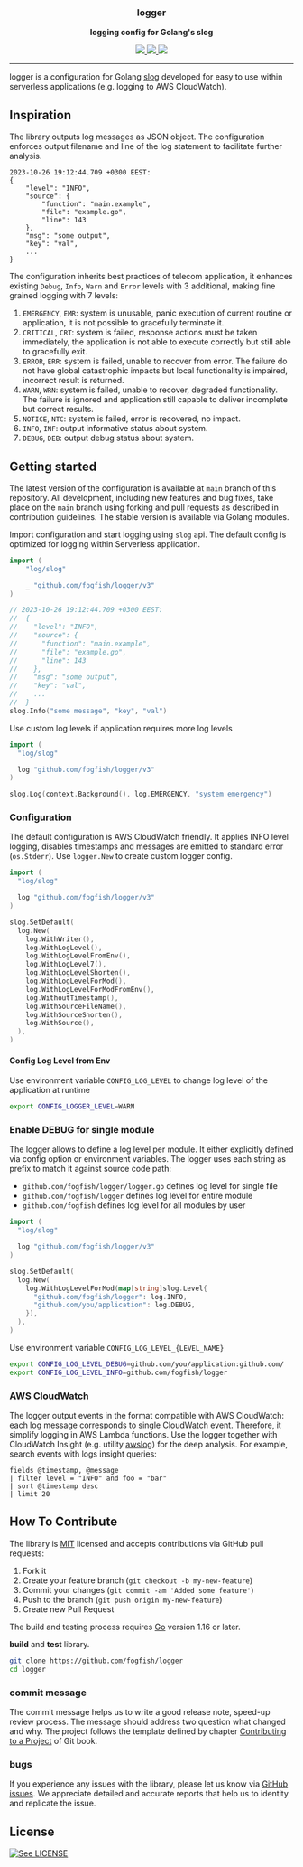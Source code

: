 <p align="center">
  <h3 align="center">logger</h3>
  <p align="center"><strong>logging config for Golang's slog</strong></p>

  <p align="center">
    <!-- Documentation -->
    <a href="http://godoc.org/github.com/fogfish/logger">
      <img src="https://godoc.org/github.com/fogfish/logger?status.svg" />
    </a>
    <!-- Build Status  -->
    <a href="https://github.com/fogfish/logger/actions/">
      <img src="https://github.com/fogfish/logger/workflows/test/badge.svg" />
    </a>
    <!-- GitHub -->
    <a href="http://github.com/fogfish/logger">
      <img src="https://img.shields.io/github/last-commit/fogfish/logger.svg" />
    </a>
  </p>
</p>

---

logger is a configuration for Golang [slog](https://pkg.go.dev/log/slog) developed for easy to use within serverless applications (e.g. logging to AWS CloudWatch).


## Inspiration

The library outputs log messages as JSON object. The configuration enforces output filename and line of the log statement to facilitate further analysis.

```
2023-10-26 19:12:44.709 +0300 EEST:
{
    "level": "INFO",
    "source": {
        "function": "main.example",
        "file": "example.go",
        "line": 143
    },
    "msg": "some output",
    "key": "val",
    ...
}
```

The configuration inherits best practices of telecom application, it enhances existing `Debug`, `Info`, `Warn` and `Error` levels with 3 additional, making fine grained logging with 7 levels:

1. `EMERGENCY`, `EMR`: system is unusable, panic execution of current routine or application, it is not possible to gracefully terminate it.
2. `CRITICAL`, `CRT`: system is failed, response actions must be taken immediately, the application is not able to execute correctly but still able to gracefully exit.
3. `ERROR`, `ERR`: system is failed, unable to recover from error. The failure do not have global catastrophic impacts but local functionality is impaired, incorrect result is returned.
4. `WARN`, `WRN`: system is failed, unable to recover, degraded functionality. The failure is ignored and application still capable to deliver incomplete but correct results.
5. `NOTICE`, `NTC`: system is failed, error is recovered, no impact.
6. `INFO`, `INF`: output informative status about system.
7. `DEBUG`, `DEB`: output debug status about system.


## Getting started

The latest version of the configuration is available at `main` branch of this repository. All development, including new features and bug fixes, take place on the `main` branch using forking and pull requests as described in contribution guidelines. The stable version is available via Golang modules.

Import configuration and start logging using `slog` api. The default config is optimized for logging within Serverless application.

```go
import (
	"log/slog"

	_ "github.com/fogfish/logger/v3"
)

// 2023-10-26 19:12:44.709 +0300 EEST:
//  {
//    "level": "INFO",
//    "source": {
//      "function": "main.example",
//      "file": "example.go",
//      "line": 143
//    },
//    "msg": "some output",
//    "key": "val",
//    ...    
//  }
slog.Info("some message", "key", "val")
```

Use custom log levels if application requires more log levels

```go
import (
  "log/slog"

  log "github.com/fogfish/logger/v3"
)

slog.Log(context.Background(), log.EMERGENCY, "system emergency")
```

### Configuration

The default configuration is AWS CloudWatch friendly. It applies INFO level logging, disables timestamps and messages are emitted to standard error (`os.Stderr`). Use `logger.New` to create custom logger config. 

```go
import (
  "log/slog"

  log "github.com/fogfish/logger/v3"
)

slog.SetDefault(
  log.New(
    log.WithWriter(),
    log.WithLogLevel(),
    log.WithLogLevelFromEnv(),
    log.WithLogLevel7(),
    log.WithLogLevelShorten(),
    log.WithLogLevelForMod(),
    log.WithLogLevelForModFromEnv(),
    log.WithoutTimestamp(),
    log.WithSourceFileName(),
    log.WithSourceShorten(),
    log.WithSource(),
  ),
)
```

#### Config Log Level from Env

Use environment variable `CONFIG_LOG_LEVEL` to change log level of the application at runtime

```bash
export CONFIG_LOGGER_LEVEL=WARN
```

### Enable DEBUG for single module 

The logger allows to define a log level per module. It either explicitly defined via config option or environment variables. The logger uses each string as prefix to match it against source code path:
* `github.com/fogfish/logger/logger.go` defines log level for single file
* `github.com/fogfish/logger` defines log level for entire module
* `github.com/fogfish` defines log level for all modules by user

```go
import (
  "log/slog"

  log "github.com/fogfish/logger/v3"
)

slog.SetDefault(
  log.New(
    log.WithLogLevelForMod(map[string]slog.Level{
      "github.com/fogfish/logger": log.INFO,
      "github.com/you/application": log.DEBUG,
    }),
  ),
)
```

Use environment variable `CONFIG_LOG_LEVEL_{LEVEL_NAME}`

```bash
export CONFIG_LOG_LEVEL_DEBUG=github.com/you/application:github.com/
export CONFIG_LOG_LEVEL_INFO=github.com/fogfish/logger
```

### AWS CloudWatch

The logger output events in the format compatible with AWS CloudWatch: each log message corresponds to single CloudWatch event. Therefore, it simplify logging in AWS Lambda functions. Use the logger together with CloudWatch Insight (e.g. utility [awslog](https://github.com/fogfish/awslog)) for the deep analysis. For example, search events with logs insight queries:

```
fields @timestamp, @message
| filter level = "INFO" and foo = "bar"
| sort @timestamp desc
| limit 20
```

## How To Contribute

The library is [MIT](LICENSE) licensed and accepts contributions via GitHub pull requests:

1. Fork it
2. Create your feature branch (`git checkout -b my-new-feature`)
3. Commit your changes (`git commit -am 'Added some feature'`)
4. Push to the branch (`git push origin my-new-feature`)
5. Create new Pull Request

The build and testing process requires [Go](https://golang.org) version 1.16 or later.

**build** and **test** library.

```bash
git clone https://github.com/fogfish/logger
cd logger
```

### commit message

The commit message helps us to write a good release note, speed-up review process. The message should address two question what changed and why. The project follows the template defined by chapter [Contributing to a Project](http://git-scm.com/book/ch5-2.html) of Git book.

### bugs

If you experience any issues with the library, please let us know via [GitHub issues](https://github.com/fogfish/logger/issue). We appreciate detailed and accurate reports that help us to identity and replicate the issue. 


## License

[![See LICENSE](https://img.shields.io/github/license/fogfish/logger.svg?style=for-the-badge)](LICENSE)
